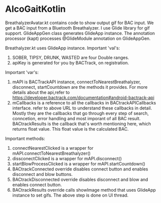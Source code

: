# AlcoGaitKotlin
BreathalyzerAvatar.kt contains code to show output gif for BAC input.
We get a BAC input from a Bluetooth Breathalyzer.
I use Glide library for gif support.
GlideAppGen class generates GlideApp instance. 
The annotation processor (kapt) processes @GlideModule annotation on GlideAppGen.

Breathalyzer.kt uses GlideApp instance.
Important 'val's:
1. SOBER, TIPSY, DRUNK, WASTED are four Double ranges.
2. apiKey is generated for you by BACTrack, on registration.

Important 'var's:
1. mAPI is BACTrackAPI instance, connectToNearestBreathalyzer, disconnect,
  startCountdown are the methods it provides. 
  For more details about the api,refer to https://developer.bactrack.com/documentation#android-bactrack-api
2. mCallbacks is a reference to all the callbacks in BACtrackAPICallbacks interface.
  refer to above URL to understand these callbacks in detail. Mostly they are the callbacks
  that go through every step of search, conncetion, error handling and most imporant of all BAC result.
  BACtrackResults is the callback that's worth mentioning here, which returns float value.
  This float value is the calculated BAC.
  
  Important methods:
  1. connectNearestClicked is a wrapper for mAPI.connectToNearestBreathalyzer()
  2. dissconectClicked is a wrapper for mAPI.disconnect()
  3. startBlowProcessClicked is a wrapper for mAPI.startCountdown()
  4. BACtrackConnected override disables connect button and enables disconnect and blow buttons.
  5. BACtrackDisconnected override disables disconnect and blow and enables connect button.
  6. BACtrackResults override calls showImage method that uses GlideApp instance to set gifs.
  The above step is done on UI thread. 
